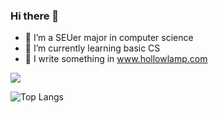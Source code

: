 ### Hi there 👋

<!--
**HollowLamp/hollowlamp** is a ✨ _special_ ✨ repository because its `README.md` (this file) appears on your GitHub profile.

Here are some ideas to get you started:

- 🔭 I’m currently working on ...
- 🌱 I’m currently learning ...
- 👯 I’m looking to collaborate on ...
- 🤔 I’m looking for help with ...
- 💬 Ask me about ...
- 📫 How to reach me: ...
- 😄 Pronouns: ...
- ⚡ Fun fact: ...
-->
- :school: I’m a SEUer major in computer science
- 🌱 I’m currently learning basic CS
- 📒 I write something in www.hollowlamp.com


![](https://github-readme-stats.vercel.app/api?username=hollowlamp&show_icons=true&theme=transparent)

![Top Langs](https://github-readme-stats.vercel.app/api/top-langs/?username=hollowlamp&layout=compact&theme=tokyonight)

